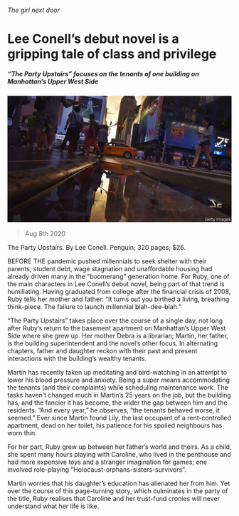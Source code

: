 ###### The girl next door

# Lee Conell’s debut novel is a gripping tale of class and privilege 

##### “The Party Upstairs” focuses on the tenants of one building on Manhattan’s Upper West Side 

![image](images/20200808_BKP002.jpg) 

> Aug 8th 2020 

The Party Upstairs. By Lee Conell. Penguin; 320 pages; $26.

BEFORE THE pandemic pushed millennials to seek shelter with their parents, student debt, wage stagnation and unaffordable housing had already driven many in the “boomerang” generation home. For Ruby, one of the main characters in Lee Conell’s debut novel, being part of that trend is humiliating. Having graduated from college after the financial crisis of 2008, Ruby tells her mother and father: “It turns out you birthed a living, breathing think-piece. The failure to launch millennial blah-dee-blah.”


“The Party Upstairs” takes place over the course of a single day, not long after Ruby’s return to the basement apartment on Manhattan’s Upper West Side where she grew up. Her mother Debra is a librarian; Martin, her father, is the building superintendent and the novel’s other focus. In alternating chapters, father and daughter reckon with their past and present interactions with the building’s wealthy tenants.

Martin has recently taken up meditating and bird-watching in an attempt to lower his blood pressure and anxiety. Being a super means accommodating the tenants (and their complaints) while scheduling maintenance work. The tasks haven’t changed much in Martin’s 25 years on the job, but the building has, and the fancier it has become, the wider the gap between him and the residents. “And every year,” he observes, “the tenants behaved worse, it seemed.” Ever since Martin found Lily, the last occupant of a rent-controlled apartment, dead on her toilet, his patience for his spoiled neighbours has worn thin.

For her part, Ruby grew up between her father’s world and theirs. As a child, she spent many hours playing with Caroline, who lived in the penthouse and had more expensive toys and a stranger imagination for games; one involved role-playing “Holocaust-orphans-sisters-survivors”.

Martin worries that his daughter’s education has alienated her from him. Yet over the course of this page-turning story, which culminates in the party of the title, Ruby realises that Caroline and her trust-fund cronies will never understand what her life is like.

